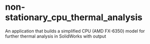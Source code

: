 # non-stationary_cpu_thermal_analysis
An application that builds a simplified CPU (AMD FX-6350) model for further thermal analysis in SolidWorks with output
